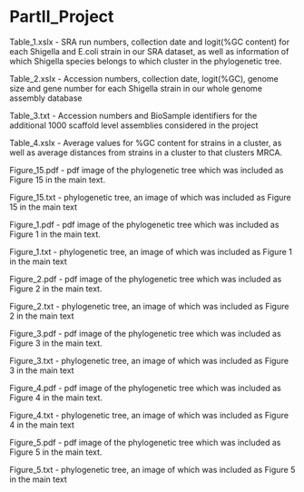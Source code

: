 # PartII_Project
Table_1.xslx - SRA run numbers, collection date and logit(%GC content) for each Shigella and E.coli strain in our SRA dataset, as well as information of which Shigella species belongs to which cluster in the phylogenetic tree.

Table_2.xslx - Accession numbers, collection date, logit(%GC), genome size and gene number for each Shigella strain in our whole genome assembly database

Table_3.txt - Accession numbers and BioSample identifiers for the additional 1000 scaffold level assemblies considered in the project

Table_4.xslx - Average values for %GC content for strains in a cluster, as well as average distances from strains in a cluster to that clusters MRCA.

Figure_15.pdf - pdf image of the phylogenetic tree which was included as Figure 15 in the main text.

Figure_15.txt - phylogenetic tree, an image of which was included as Figure 15 in the main text

Figure_1.pdf - pdf image of the phylogenetic tree which was included as Figure 1 in the main text.

Figure_1.txt - phylogenetic tree, an image of which was included as Figure 1 in the main text

Figure_2.pdf - pdf image of the phylogenetic tree which was included as Figure 2 in the main text.

Figure_2.txt - phylogenetic tree, an image of which was included as Figure 2 in the main text

Figure_3.pdf - pdf image of the phylogenetic tree which was included as Figure 3 in the main text.

Figure_3.txt - phylogenetic tree, an image of which was included as Figure 3 in the main text

Figure_4.pdf - pdf image of the phylogenetic tree which was included as Figure 4 in the main text.

Figure_4.txt - phylogenetic tree, an image of which was included as Figure 4 in the main text

Figure_5.pdf - pdf image of the phylogenetic tree which was included as Figure 5 in the main text.

Figure_5.txt - phylogenetic tree, an image of which was included as Figure 5 in the main text


